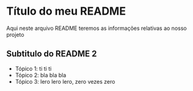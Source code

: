 # Título do meu README

Aqui neste arquivo README teremos as informações relativas ao nosso projeto

## Subtitulo do README 2

- Tópico 1: ti ti ti
- Tópico 2: bla bla bla
- Tópico 3: lero lero lero, zero vezes zero